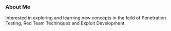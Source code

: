 ### About Me
Interested in exploring and learning new concepts in the feild of Penetration Testing, Red Team Techinques and Exploit Development.



